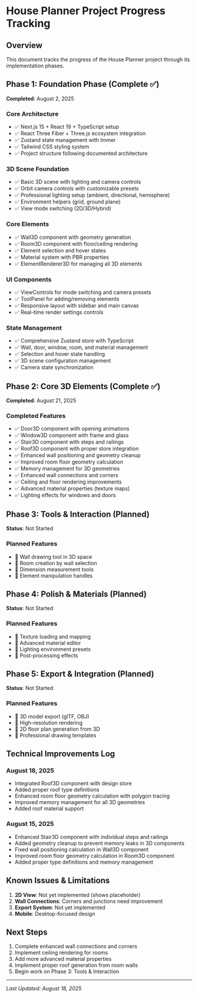 # House Planner Project Progress Tracking

## Overview

This document tracks the progress of the House Planner project through its implementation phases.

## Phase 1: Foundation Phase (Complete ✅)

**Completed**: August 2, 2025

### Core Architecture

- ✅ Next.js 15 + React 19 + TypeScript setup
- ✅ React Three Fiber + Three.js ecosystem integration
- ✅ Zustand state management with Immer
- ✅ Tailwind CSS styling system
- ✅ Project structure following documented architecture

### 3D Scene Foundation

- ✅ Basic 3D scene with lighting and camera controls
- ✅ Orbit camera controls with customizable presets
- ✅ Professional lighting setup (ambient, directional, hemisphere)
- ✅ Environment helpers (grid, ground plane)
- ✅ View mode switching (2D/3D/Hybrid)

### Core Elements

- ✅ Wall3D component with geometry generation
- ✅ Room3D component with floor/ceiling rendering
- ✅ Element selection and hover states
- ✅ Material system with PBR properties
- ✅ ElementRenderer3D for managing all 3D elements

### UI Components

- ✅ ViewControls for mode switching and camera presets
- ✅ ToolPanel for adding/removing elements
- ✅ Responsive layout with sidebar and main canvas
- ✅ Real-time render settings controls

### State Management

- ✅ Comprehensive Zustand store with TypeScript
- ✅ Wall, door, window, room, and material management
- ✅ Selection and hover state handling
- ✅ 3D scene configuration management
- ✅ Camera state synchronization

## Phase 2: Core 3D Elements (Complete ✅)

**Completed**: August 21, 2025

### Completed Features

- ✅ Door3D component with opening animations
- ✅ Window3D component with frame and glass
- ✅ Stair3D component with steps and railings
- ✅ Roof3D component with proper store integration
- ✅ Enhanced wall positioning and geometry cleanup
- ✅ Improved room floor geometry calculation
- ✅ Memory management for 3D geometries
- ✅ Enhanced wall connections and corners
- ✅ Ceiling and floor rendering improvements
- ✅ Advanced material properties (texture maps)
- ✅ Lighting effects for windows and doors

## Phase 3: Tools & Interaction (Planned)

**Status**: Not Started

### Planned Features

- 📝 Wall drawing tool in 3D space
- 📝 Room creation by wall selection
- 📝 Dimension measurement tools
- 📝 Element manipulation handles

## Phase 4: Polish & Materials (Planned)

**Status**: Not Started

### Planned Features

- 📝 Texture loading and mapping
- 📝 Advanced material editor
- 📝 Lighting environment presets
- 📝 Post-processing effects

## Phase 5: Export & Integration (Planned)

**Status**: Not Started

### Planned Features

- 📝 3D model export (glTF, OBJ)
- 📝 High-resolution rendering
- 📝 2D floor plan generation from 3D
- 📝 Professional drawing templates

## Technical Improvements Log

### August 18, 2025

- Integrated Roof3D component with design store
- Added proper roof type definitions
- Enhanced room floor geometry calculation with polygon tracing
- Improved memory management for all 3D geometries
- Added roof material support

### August 15, 2025

- Enhanced Stair3D component with individual steps and railings
- Added geometry cleanup to prevent memory leaks in 3D components
- Fixed wall positioning calculation in Wall3D component
- Improved room floor geometry calculation in Room3D component
- Added proper type definitions and memory management

## Known Issues & Limitations

1. **2D View**: Not yet implemented (shows placeholder)
2. **Wall Connections**: Corners and junctions need improvement
3. **Export System**: Not yet implemented
4. **Mobile**: Desktop-focused design

## Next Steps

1. Complete enhanced wall connections and corners
2. Implement ceiling rendering for rooms
3. Add more advanced material properties
4. Implement proper roof generation from room walls
5. Begin work on Phase 3: Tools & Interaction

---

_Last Updated: August 18, 2025_
